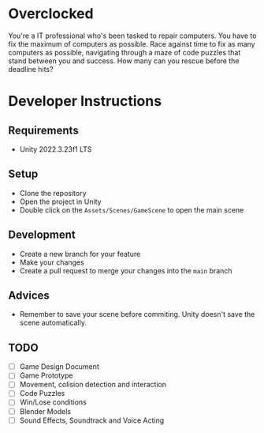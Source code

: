 # Overclocked
You're a IT professional who's been tasked to repair computers. You have to fix the maximum of computers as possible. Race against time to fix as many computers as possible, navigating through a maze of code puzzles that stand between you and success. How many can you rescue before the deadline hits?

# Developer Instructions

## Requirements
- Unity 2022.3.23f1 LTS

## Setup
- Clone the repository
- Open the project in Unity
- Double click on the `Assets/Scenes/GameScene` to open the main scene

## Development
- Create a new branch for your feature
- Make your changes
- Create a pull request to merge your changes into the `main` branch

## Advices
- Remember to save your scene before commiting. Unity doesn't save the scene automatically.

## TODO
- [ ] Game Design Document
- [ ] Game Prototype
- [ ] Movement, colision detection and interaction
- [ ] Code Puzzles
- [ ] Win/Lose conditions
- [ ] Blender Models
- [ ] Sound Effects, Soundtrack and Voice Acting
